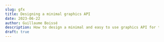 ```yaml
---
slug: gfx
title: Designing a minimal graphics API
date: 2023-06-22
author: Guillaume Boissé
description: How to design a minimal and easy to use graphics API for the GPU.
draft: true
---
```


